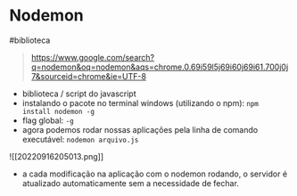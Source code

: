 # Nodemon
#biblioteca 

> https://www.google.com/search?q=nodemon&oq=nodemon&aqs=chrome.0.69i59l5j69i60j69i61.700j0j7&sourceid=chrome&ie=UTF-8


- biblioteca / script do javascript
- instalando o pacote no terminal windows (utilizando o npm): ``npm install nodemon -g``  
- flag global: ``-g``
- agora podemos rodar nossas aplicações pela linha de comando executável: ``nodemon arquivo.js``

![[20220916205013.png]]

- a cada modificação na aplicação com o nodemon rodando, o servidor é atualizado automaticamente sem a necessidade de fechar.
